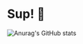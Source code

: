 # Sup! 👋

![Anurag's GitHub stats](https://github-readme-stats.vercel.app/api?username=michaelcalb&show_icons=true&theme=dark)
